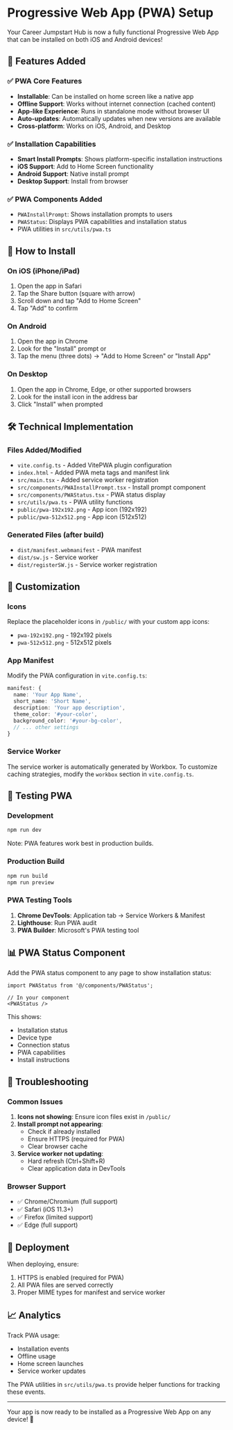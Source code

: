 # Progressive Web App (PWA) Setup

Your Career Jumpstart Hub is now a fully functional Progressive Web App that can be installed on both iOS and Android devices!

## 🚀 Features Added

### ✅ PWA Core Features
- **Installable**: Can be installed on home screen like a native app
- **Offline Support**: Works without internet connection (cached content)
- **App-like Experience**: Runs in standalone mode without browser UI
- **Auto-updates**: Automatically updates when new versions are available
- **Cross-platform**: Works on iOS, Android, and Desktop

### ✅ Installation Capabilities
- **Smart Install Prompts**: Shows platform-specific installation instructions
- **iOS Support**: Add to Home Screen functionality
- **Android Support**: Native install prompt
- **Desktop Support**: Install from browser

### ✅ PWA Components Added
- `PWAInstallPrompt`: Shows installation prompts to users
- `PWAStatus`: Displays PWA capabilities and installation status
- PWA utilities in `src/utils/pwa.ts`

## 📱 How to Install

### On iOS (iPhone/iPad)
1. Open the app in Safari
2. Tap the Share button (square with arrow)
3. Scroll down and tap "Add to Home Screen"
4. Tap "Add" to confirm

### On Android
1. Open the app in Chrome
2. Look for the "Install" prompt or
3. Tap the menu (three dots) → "Add to Home Screen" or "Install App"

### On Desktop
1. Open the app in Chrome, Edge, or other supported browsers
2. Look for the install icon in the address bar
3. Click "Install" when prompted

## 🛠️ Technical Implementation

### Files Added/Modified
- `vite.config.ts` - Added VitePWA plugin configuration
- `index.html` - Added PWA meta tags and manifest link
- `src/main.tsx` - Added service worker registration
- `src/components/PWAInstallPrompt.tsx` - Install prompt component
- `src/components/PWAStatus.tsx` - PWA status display
- `src/utils/pwa.ts` - PWA utility functions
- `public/pwa-192x192.png` - App icon (192x192)
- `public/pwa-512x512.png` - App icon (512x512)

### Generated Files (after build)
- `dist/manifest.webmanifest` - PWA manifest
- `dist/sw.js` - Service worker
- `dist/registerSW.js` - Service worker registration

## 🎨 Customization

### Icons
Replace the placeholder icons in `/public/` with your custom app icons:
- `pwa-192x192.png` - 192x192 pixels
- `pwa-512x512.png` - 512x512 pixels

### App Manifest
Modify the PWA configuration in `vite.config.ts`:
```typescript
manifest: {
  name: 'Your App Name',
  short_name: 'Short Name',
  description: 'Your app description',
  theme_color: '#your-color',
  background_color: '#your-bg-color',
  // ... other settings
}
```

### Service Worker
The service worker is automatically generated by Workbox. To customize caching strategies, modify the `workbox` section in `vite.config.ts`.

## 🧪 Testing PWA

### Development
```bash
npm run dev
```
Note: PWA features work best in production builds.

### Production Build
```bash
npm run build
npm run preview
```

### PWA Testing Tools
1. **Chrome DevTools**: Application tab → Service Workers & Manifest
2. **Lighthouse**: Run PWA audit
3. **PWA Builder**: Microsoft's PWA testing tool

## 📊 PWA Status Component

Add the PWA status component to any page to show installation status:

```tsx
import PWAStatus from '@/components/PWAStatus';

// In your component
<PWAStatus />
```

This shows:
- Installation status
- Device type
- Connection status
- PWA capabilities
- Install instructions

## 🔧 Troubleshooting

### Common Issues

1. **Icons not showing**: Ensure icon files exist in `/public/`
2. **Install prompt not appearing**: 
   - Check if already installed
   - Ensure HTTPS (required for PWA)
   - Clear browser cache
3. **Service worker not updating**: 
   - Hard refresh (Ctrl+Shift+R)
   - Clear application data in DevTools

### Browser Support
- ✅ Chrome/Chromium (full support)
- ✅ Safari (iOS 11.3+)
- ✅ Firefox (limited support)
- ✅ Edge (full support)

## 🚀 Deployment

When deploying, ensure:
1. HTTPS is enabled (required for PWA)
2. All PWA files are served correctly
3. Proper MIME types for manifest and service worker

## 📈 Analytics

Track PWA usage:
- Installation events
- Offline usage
- Home screen launches
- Service worker updates

The PWA utilities in `src/utils/pwa.ts` provide helper functions for tracking these events.

---

Your app is now ready to be installed as a Progressive Web App on any device! 🎉

